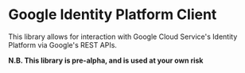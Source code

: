 # Google Identity Platform Client

This library allows for interaction with Google Cloud Service's Identity Platform via Google's REST APIs.

**N.B. This library is pre-alpha, and is used at your own risk**
